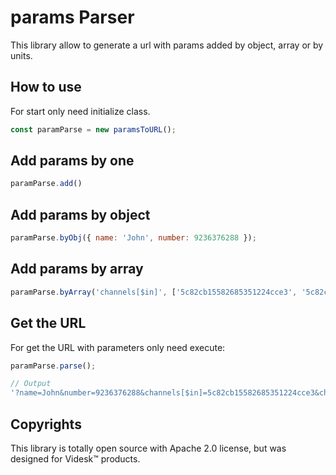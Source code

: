 # params Parser

This library allow to generate a url with params added by object, array or by units.

## How to use

For start only need initialize class.

```js
const paramParse = new paramsToURL();
```

## Add params by one

```js
paramParse.add()
```

## Add params by object

```js
paramParse.byObj({ name: 'John', number: 9236376288 });
```

## Add params by array

```js
paramParse.byArray('channels[$in]', ['5c82cb15582685351224cce3', '5c82cb25582685351224cce4'])
```

## Get the URL

For get the URL with parameters only need execute:

```js
paramParse.parse();

// Output
'?name=John&number=9236376288&channels[$in]=5c82cb15582685351224cce3&channels[$in]=5c82cb25582685351224cce4';
```

## Copyrights

This library is totally open source with Apache 2.0 license, but was designed for Videsk™ products.
